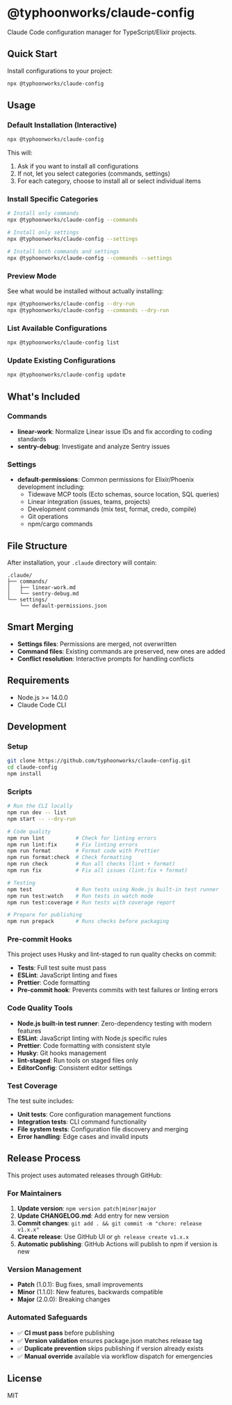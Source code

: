 # @typhoonworks/claude-config

Claude Code configuration manager for TypeScript/Elixir projects.

## Quick Start

Install configurations to your project:

```bash
npx @typhoonworks/claude-config
```

## Usage

### Default Installation (Interactive)

```bash
npx @typhoonworks/claude-config
```

This will:

1. Ask if you want to install all configurations
2. If not, let you select categories (commands, settings)
3. For each category, choose to install all or select individual items

### Install Specific Categories

```bash
# Install only commands
npx @typhoonworks/claude-config --commands

# Install only settings
npx @typhoonworks/claude-config --settings

# Install both commands and settings
npx @typhoonworks/claude-config --commands --settings
```

### Preview Mode

See what would be installed without actually installing:

```bash
npx @typhoonworks/claude-config --dry-run
npx @typhoonworks/claude-config --commands --dry-run
```

### List Available Configurations

```bash
npx @typhoonworks/claude-config list
```

### Update Existing Configurations

```bash
npx @typhoonworks/claude-config update
```

## What's Included

### Commands

- **linear-work**: Normalize Linear issue IDs and fix according to coding standards
- **sentry-debug**: Investigate and analyze Sentry issues

### Settings

- **default-permissions**: Common permissions for Elixir/Phoenix development including:
  - Tidewave MCP tools (Ecto schemas, source location, SQL queries)
  - Linear integration (issues, teams, projects)
  - Development commands (mix test, format, credo, compile)
  - Git operations
  - npm/cargo commands

## File Structure

After installation, your `.claude` directory will contain:

```
.claude/
├── commands/
│   ├── linear-work.md
│   └── sentry-debug.md
└── settings/
    └── default-permissions.json
```

## Smart Merging

- **Settings files**: Permissions are merged, not overwritten
- **Command files**: Existing commands are preserved, new ones are added
- **Conflict resolution**: Interactive prompts for handling conflicts

## Requirements

- Node.js >= 14.0.0
- Claude Code CLI

## Development

### Setup

```bash
git clone https://github.com/typhoonworks/claude-config.git
cd claude-config
npm install
```

### Scripts

```bash
# Run the CLI locally
npm run dev -- list
npm start -- --dry-run

# Code quality
npm run lint          # Check for linting errors
npm run lint:fix      # Fix linting errors
npm run format        # Format code with Prettier
npm run format:check  # Check formatting
npm run check         # Run all checks (lint + format)
npm run fix           # Fix all issues (lint:fix + format)

# Testing
npm test              # Run tests using Node.js built-in test runner
npm run test:watch    # Run tests in watch mode
npm run test:coverage # Run tests with coverage report

# Prepare for publishing
npm run prepack       # Runs checks before packaging
```

### Pre-commit Hooks

This project uses Husky and lint-staged to run quality checks on commit:

- **Tests**: Full test suite must pass
- **ESLint**: JavaScript linting and fixes
- **Prettier**: Code formatting
- **Pre-commit hook**: Prevents commits with test failures or linting errors

### Code Quality Tools

- **Node.js built-in test runner**: Zero-dependency testing with modern features
- **ESLint**: JavaScript linting with Node.js specific rules
- **Prettier**: Code formatting with consistent style
- **Husky**: Git hooks management
- **lint-staged**: Run tools on staged files only
- **EditorConfig**: Consistent editor settings

### Test Coverage

The test suite includes:

- **Unit tests**: Core configuration management functions
- **Integration tests**: CLI command functionality
- **File system tests**: Configuration file discovery and merging
- **Error handling**: Edge cases and invalid inputs

## Release Process

This project uses automated releases through GitHub:

### For Maintainers

1. **Update version**: `npm version patch|minor|major`
2. **Update CHANGELOG.md**: Add entry for new version
3. **Commit changes**: `git add . && git commit -m "chore: release v1.x.x"`
4. **Create release**: Use GitHub UI or `gh release create v1.x.x`
5. **Automatic publishing**: GitHub Actions will publish to npm if version is new

### Version Management

- **Patch** (1.0.1): Bug fixes, small improvements
- **Minor** (1.1.0): New features, backwards compatible
- **Major** (2.0.0): Breaking changes

### Automated Safeguards

- ✅ **CI must pass** before publishing
- ✅ **Version validation** ensures package.json matches release tag
- ✅ **Duplicate prevention** skips publishing if version already exists
- ✅ **Manual override** available via workflow dispatch for emergencies

## License

MIT
